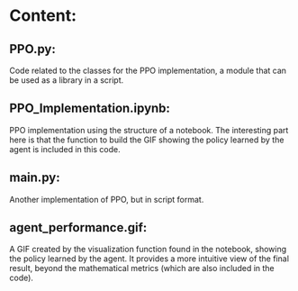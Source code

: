 # Content:

## PPO.py:
Code related to the classes for the PPO implementation, a module that can be used as a library in a script.

## PPO_Implementation.ipynb:
PPO implementation using the structure of a notebook. The interesting part here is that the function to build the GIF showing the policy learned by the agent is included in this code.

## main.py:
Another implementation of PPO, but in script format.

## agent_performance.gif:
A GIF created by the visualization function found in the notebook, showing the policy learned by the agent. It provides a more intuitive view of the final result, beyond the mathematical metrics (which are also included in the code).
